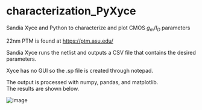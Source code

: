 # characterization_PyXyce
Sandia Xyce and Python to characterize and plot CMOS $g_m/I_D$ parameters
  
22nm PTM is found at https://ptm.asu.edu/  

Sandia Xyce runs the netlist and outputs a CSV file that contains the desired parameters.  

Xyce has no GUI so the .sp file is created through notepad.  
  
The output is processed with numpy, pandas, and matplotlib.  
The results are shown below.  

![image](https://user-images.githubusercontent.com/68108648/189148703-6deaadbb-5206-4062-8346-4a966cd0894b.png)

